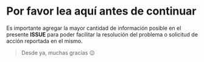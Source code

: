# Por favor lea aquí antes de continuar
Es importante agregar la mayor cantidad de información posible en el presente __ISSUE__ para poder facilitar la resolución del problema o solicitud de acción reportada en el mismo.
> Desde ya, muchas gracias :wink: